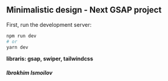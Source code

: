 ## Minimalistic design - Next GSAP project

First, run the development server:

```bash
npm run dev
# or
yarn dev
```

**libraris: gsap, swiper, tailwindcss**

##### Ibrokhim Ismoilov

